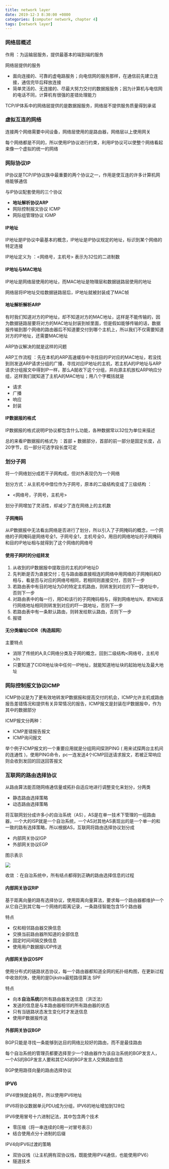 ```yaml
---
title: network layer
date: 2019-12-3 8:30:00 +0800
categories: [computer network, chapter 4]
tags: [network layer]
---
```

### 网络层概述
作用 ：为运输层服务，提供最基本的端到端的服务

网络层提供的服务
* 面向连接的、可靠的虚电路服务；向电信网的服务那样，在通信前先建立连接，通信完毕后释放连接
* 简单灵活的、无连接的、尽最大努力交付的数据报服务；因为计算机与电信网的电话不同，计算机有很强的差错处理能力

TCP/IP体系中的网络层提供的是数据报服务，网络层不提供服务质量得到承诺

### 虚拟互连的网络
连接两个网络需要中间设备，网络层使用的是路由器，网络层以上使用网关

每个网络都是不同的，所以使用IP协议进行约束，利用IP协议可以使整个网络看起来像一个虚拟的统一的网络

### 网际协议IP
IP协议是TCP/IP协议族中最重要的两个协议之一，作用是使互连的许多计算机网络能够通信

与IP协议配套使用的三个协议
* **地址解析协议ARP**
* 网际控制报文协议 ICMP
* 网际组管理协议 IGMP

#### IP地址
IP地址是IP协议中最基本的概念，IP地址是IP协议规定的地址，标识到某个网络的特定连接

IP地址定义为 ：<网络号，主机号> 表示为32位的二进制数

#### IP地址与MAC地址
IP地址是网络层使用的地址，而MAC地址是物理层和数据链路层使用的地址

网络层将IP地址交给数据链路层后，IP地址就被封装成了MAC帧

#### 地址解析解析ARP
有时我们知道对方的IP地址，却不知道对方的MAC地址，这样是不能传输的，因为数据链路层要将对方的MAC地址封装到帧里面，但是假如能够传输的话，数据报传输到那个网络的路由器后不知道要交付到哪个主机上，所以我们不仅需要知道对方的IP地址，还需要MAC地址

ARP协议解决的就是这样的问题

ARP工作流程 ：先在本机的ARP高速缓存中寻找目的IP对应的MAC地址，若没找到则发送ARP请求分组的广播，寻找对应IP地址的主机，若主机A的IP地址与ARP请求分组报文中得到IP一样，那么A就收下这个分组，并向源主机放松ARP响应分组，这样我们就知道了主机A的MAC地址；用八个字概括就是
* 请求
* 广播
* 响应
* 封装

#### IP数据报的格式
IP数据报的格式说明IP协议都包含什么功能，各种数据常以32位为单位来描述

总的来看IP数据报的格式为 ：首部 + 数据部分，首部的前一部分是固定长度，占20字节，后一部分可选字段长度可定

### 划分子网
将一个网络划分成若干子网构成，但对外表现仍为一个网络

划分方式：从主机号中借位作为子网号，原本的二级结构变成了三级结构 ：
* <网络号，子网号，主机号>

划分子网增加了灵活性，却减少了连在网络上的主机数

#### 子网掩码
从IP数据报中无法看出网络是否进行了划分，所以引入了子网掩码的概念，一个网络的子网掩码是网络号全1，子网号全1，主机号全0，用目的网络地址的子网掩码和目的IP地址相与就得到了这个网络的网络号

#### 使用子网时的分组转发
1. 从收到的IP数据报中提取目的主机的IP地址D
2. 先判断是否为直接交付；在与路由器直接相连的网络中用网络的子网掩码和D相与，看是否与对应的网络号相同，若相同则直接交付，否则下一步
3. 若路由表中有目的地址为D的特定主机路由，则转发到对应的下一跳地址中，否则下一步
4. 对路由表中的每一行，用D和该行的子网掩码相与，得到网络地址N，若N和该行网络地址相同则转发到对应的吓一跳地址，否则下一步
5. 若路由表中有一条默认路由，则转发给默认路由，否则下一步
6. 报错

#### 无分类编址CIDR（构造超网）
主要特点
* 消除了传统的A,B,C网络分类及子网的概念，回到二级结构<网络号，主机号>/n
* 只要知道了CIDR地址块中任何一IP地址，就能知道地址块的起始地址及最大地址

### 网际控制报文协议ICMP
ICMP协议是为了更有效地转发IP数据报和提高交付的机会，ICMP允许主机或路由报告差错情况和提供有关异常情况的报告，ICMP报文是封装在IP数据报中，作为其中的数据部分

ICMP报文分两种：
* ICMP差错报告报文
* ICMP询问报文

举个例子ICMP报文的一个重要应用就是分组网间探测PING ( 用来试探两台主机间的连通性 )，使用PING命令，pc一连发送4个ICMP回送请求报文，若被正常响应则会收到发回的回送回答报文

### 互联网的路由选择协议
从路由算法能否随网络通信量或拓扑自适应地进行调整变化来划分，分两类
* 静态路由选择策略
* 动态路由选择策略

将互联网划分成许多小的自治系统（AS），AS是在单一技术下管理的一组路由器，一个大的ISP就是一个自治系统，一个AS对其他AS表现出的是一个单一的和一致的路有选择策略，所以根据AS，互联网将路由选择协议划分成
* 内部网关协议IGP
* 外部网关协议EGP

图示表示

![](https://img-blog.csdnimg.cn/20191203190533426.png?x-oss-process=image/watermark,type_ZmFuZ3poZW5naGVpdGk,shadow_10,text_aHR0cHM6Ly9ibG9nLmNzZG4ubmV0L2xhbmNlbG90MDkwMg==,size_16,color_FFFFFF,t_70)

收敛 ：在自治系统中，所有结点都得到正确的路由选择信息的过程

#### 内部网关协议RIP
基于距离向量的路有选择协议，使用距离向量算法，要求每一个路由器都维护一个从它自己到其它每一个网络的距离记录，一条路径智能包含15个路由器

特点
* 仅和相邻路由器交换信息
* 交换当前路由器所知道的全部信息
* 固定时间间隔交换信息
* 使用用户数据报UDP传送

#### 内部网关协议OSPF
使用分布式的链路状态协议，每一个路由器都知道全网的拓扑结构图，在更新过程中收敛的快，使用的是Dijkstra最短路径算法 SPF

特点
* 向本**自治系统**的所有路由器发送信息（洪泛法）
* 发送的信息是与本路由器相邻的所有路由器的状态
* 只有当链路状态发生变化时才发送信息
* 使用IP数据报传送

#### 外部网关协议BGP
BGP只能是寻找一条能够到达目的网络比较好的路由，而不是最佳路由

每个自治系统的管理员都要选择至少一个路由器作为该自治系统的BGP发言人，一个AS的BGP发言人要和其它AS的BGP发言人交换路由信息

BGP使用路径向量的路由选择协议

### IPV6
IPV4很快就会耗尽，所以使用IPV6地址

IPV6将协议数据单元PDU成为分组，IPV6的地址增加到128位

IPV6使用冒号十六进制记法，其中包含两个技术
* 零压缩（将一串连续的0用一对冒号表示）
* 结合使用点分十进制的后缀

IPV4向IPV6过渡的策略
* 双协议栈（让主机拥有双协议栈，既能使用IPV4通信，也能使用IPV6）
* 隧道技术
